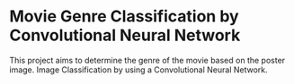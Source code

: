 # Movie Genre Classification by Convolutional Neural Network
This project aims to determine the genre of the movie based on the poster image. Image Classification by using a Convolutional Neural Network.
